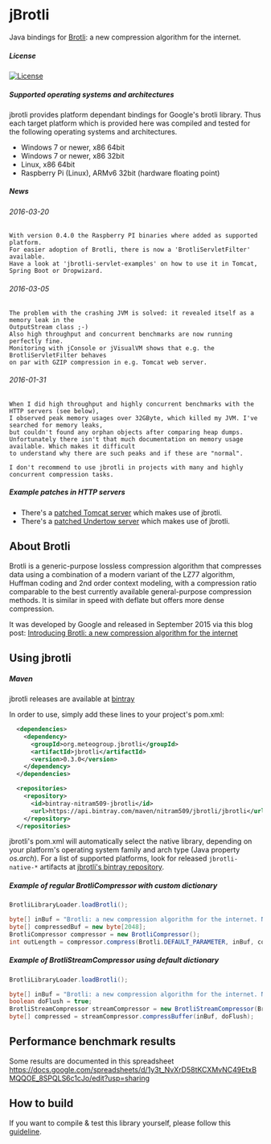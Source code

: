 
jBrotli
=========================================

Java bindings for [Brotli](https://github.com/google/brotli.git): a new compression algorithm for the internet.

##### License

[![License](https://img.shields.io/:license-Apache%202.0-blue.svg)](http://www.apache.org/licenses/LICENSE-2.0)

##### Supported operating systems and architectures

jbrotli provides platform dependant bindings for Google's brotli library.
Thus each target platform which is provided here was compiled and tested
for the following operating systems and architectures.

* Windows 7 or newer, x86 64bit
* Windows 7 or newer, x86 32bit
* Linux, x86 64bit
* Raspberry Pi (Linux), ARMv6 32bit (hardware floating point)


##### News

###### 2016-03-20

    With version 0.4.0 the Raspberry PI binaries where added as supported platform.
    For easier adoption of Brotli, there is now a 'BrotliServletFilter' available.
    Have a look at 'jbrotli-servlet-examples' on how to use it in Tomcat, Spring Boot or Dropwizard.


###### 2016-03-05

    The problem with the crashing JVM is solved: it revealed itself as a memory leak in the 
    OutputStream class ;-)
    Also high throughput and concurrent benchmarks are now running perfectly fine.
    Monitoring with jConsole or jVisualVM shows that e.g. the BrotliServletFilter behaves
    on par with GZIP compression in e.g. Tomcat web server.


###### 2016-01-31

    When I did high throughput and highly concurrent benchmarks with the HTTP servers (see below),
    I observed peak memory usages over 32GByte, which killed my JVM. I've searched for memory leaks,
    but couldn't found any orphan objects after comparing heap dumps.
    Unfortunately there isn't that much documentation on memory usage available. Which makes it difficult
    to understand why there are such peaks and if these are "normal".
    
    I don't recommend to use jbrotli in projects with many and highly concurrent compression tasks.
    
    
##### Example patches in HTTP servers

* There's a [patched Tomcat server](https://github.com/nitram509/tomcat80) which makes use of jbrotli.
* There's a [patched Undertow server](https://github.com/nitram509/undertow) which makes use of jbrotli.


## About Brotli

Brotli is a generic-purpose lossless compression algorithm that compresses data using a combination of a modern variant of the LZ77 algorithm,
Huffman coding and 2nd order context modeling, with a compression ratio comparable to the best currently available general-purpose compression methods.
It is similar in speed with deflate but offers more dense compression.

It was developed by Google and released in September 2015 via this blog post:
[Introducing Brotli: a new compression algorithm for the internet](http://google-opensource.blogspot.de/2015/09/introducing-brotli-new-compression.html)


## Using jbrotli

##### Maven
jbrotli releases are available at [bintray](https://bintray.com/nitram509/jbrotli/jbrotli/)

In order to use, simply add these lines to your project's pom.xml:

```xml
  <dependencies>
    <dependency>
      <groupId>org.meteogroup.jbrotli</groupId>
      <artifactId>jbrotli</artifactId>
      <version>0.3.0</version>
    </dependency>
  </dependencies>

  <repositories>
    <repository>
      <id>bintray-nitram509-jbrotli</id>
      <url>https://api.bintray.com/maven/nitram509/jbrotli/jbrotli</url>
    </repository>
  </repositories>
```

jbrotli's pom.xml will automatically select the native library,
depending on your platform's operating system family and arch type (Java property *os.arch*).
For a list of supported platforms, look for released ```jbrotli-native-*``` artifacts at 
[jbrotli's bintray repository](https://bintray.com/nitram509/jbrotli/jbrotli#files/com/meteogroup/jbrotli).


##### Example of regular BrotliCompressor with custom dictionary

```java
BrotliLibraryLoader.loadBrotli();

byte[] inBuf = "Brotli: a new compression algorithm for the internet. Now available for Java!".getBytes();
byte[] compressedBuf = new byte[2048];
BrotliCompressor compressor = new BrotliCompressor();
int outLength = compressor.compress(Brotli.DEFAULT_PARAMETER, inBuf, compressedBuf);
```


##### Example of BrotliStreamCompressor using default dictionary
 
```java
BrotliLibraryLoader.loadBrotli();

byte[] inBuf = "Brotli: a new compression algorithm for the internet. Now available for Java!".getBytes();
boolean doFlush = true;
BrotliStreamCompressor streamCompressor = new BrotliStreamCompressor(Brotli.DEFAULT_PARAMETER);
byte[] compressed = streamCompressor.compressBuffer(inBuf, doFlush);
```


## Performance benchmark results

Some results are documented in this spreadsheet
https://docs.google.com/spreadsheets/d/1y3t_NvXrD58tKCXMvNC49EtxBMQQOE_8SPQLS6c1cJo/edit?usp=sharing


## How to build

If you want to compile & test this library yourself, please follow this [guideline](HOWTO-BUILD.md). 